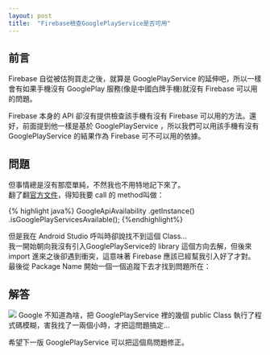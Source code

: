 ```yaml
---
layout: post
title:  "Firebase檢查GooglePlayService是否可用"
---
```


## 前言 ##
Firebase 自從被估狗買走之後，就算是 GooglePlayService 的延伸吧，所以一樣會有如果手機沒有 GooglePlay 服務(像是中國白牌手機)就沒有 Firebase 可以用的問題。  

Firebase 本身的 API 卻沒有提供檢查該手機有沒有 Firebase 可以用的方法。還好，前面提到他一樣是基於 GooglePlayService ，所以我們可以用該手機有沒有 GooglePlayService 的結果作為 Firebase 可不可以用的依據。  
<!-- more -->
## 問題 ##
但事情總是沒有那麼單純，不然我也不用特地記下來了。  
翻了翻[官方文件](https://developers.google.com/android/reference/com/google/android/gms/common/GoogleApiAvailability)，得知我要 call 的 method叫做：

{% highlight java%}
GoogleApiAvailability
	.getInstance()
	.isGooglePlayServicesAvailable();
{%endhighlight%}

但是我在 Android Studio 呼叫時卻說找不到這個 Class...  
我一開始朝向我沒有引入GooglePlayService的 library 這個方向去解，但後來 import 進來之後卻遇到衝突，這意味著 Firebase 應該已經幫我引入好了才對。  
最後從 Package Name 開始一個一個追蹤下去才找到問題所在：

## 解答 ##

![](https://1.bp.blogspot.com/-ALHiv7mocYI/WMfjdSJwp2I/AAAAAAAAnU8/c7qFtO77_084o2rx7UwAqJZNgAW39Jt7ACLcB/s1600/2017-03-14_160552.png)
Google 不知道為啥，把 GooglePlayService 裡的幾個 public Class 執行了程式碼模糊，害我找了一兩個小時，才把這問題搞定...

希望下一版 GooglePlayService 可以把這個鳥問題修正。